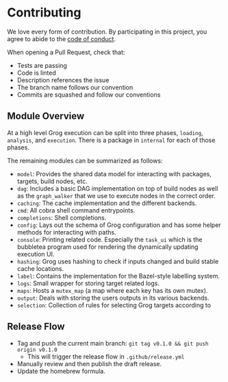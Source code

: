 # Contributing

We love every form of contribution. By participating in this project, you
agree to abide to the [code of conduct](/code_of_conduct.md).

When opening a Pull Request, check that:

- Tests are passing
- Code is linted
- Description references the issue
- The branch name follows our convention
- Commits are squashed and follow our conventions


## Module Overview

At a high level Grog execution can be split into three phases, `loading`, `analysis`, and `execution`.
There is a package in `internal` for each of those phases.

The remaining modules can be summarized as follows:

- `model`: Provides the shared data model for interacting with packages, targets, build nodes, etc.
- `dag`: Includes a basic DAG implementation on top of build nodes as well as the `graph_walker` that we use to execute nodes in the correct order.
- `caching`: The cache implementation and the different backends.
- `cmd`: All cobra shell command entrypoints.
- `completions`: Shell completions.
- `config`: Lays out the schema of Grog configuration and has some helper methods for interacting with paths.
- `console`: Printing related code. Especially the `task_ui` which is the bubbletea program used for rendering the dynamically updating execution UI.
- `hashing`: Grog uses hashing to check if inputs changed and build stable cache locations.
- `label`: Contains the implementation for the Bazel-style labelling system.
- `logs`: Small wrapper for storing target related logs.
- `maps`: Hosts a `mutex_map` (a map where each key has its own mutex).
- `output`: Deals with storing the users outputs in its various backends.
- `selection`: Collection of rules for selecting Grog targets according to


## Release Flow

- Tag and push the current main branch: `git tag v0.1.0 && git push origin v0.1.0`
  - This will trigger the release flow in `.github/release.yml`
- Manually review and then publish the draft release.
- Update the homebrew formula.
